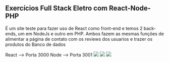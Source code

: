 <h2>Exercícios Full Stack Eletro com React-Node-PHP</h2>
<p>É um site teste para fazer uso de React como front-end e temos 2 back-ends, um em NodeJs e outro em PHP. Ambos fazem as mesmas funções de alimentar a página de contato com os reviews dos usuarios e trazer os produtos do Banco de dados</p>
React --> Porta 3000
Node --> Porta 3001
<img src="https://cdn.auth0.com/blog/react-js/react.png" />
<img src="https://upload.wikimedia.org/wikipedia/commons/thumb/d/d9/Node.js_logo.svg/1280px-Node.js_logo.svg.png" />
<img src="https://logodownload.org/wp-content/uploads/2016/10/php-logo-1.png" />

